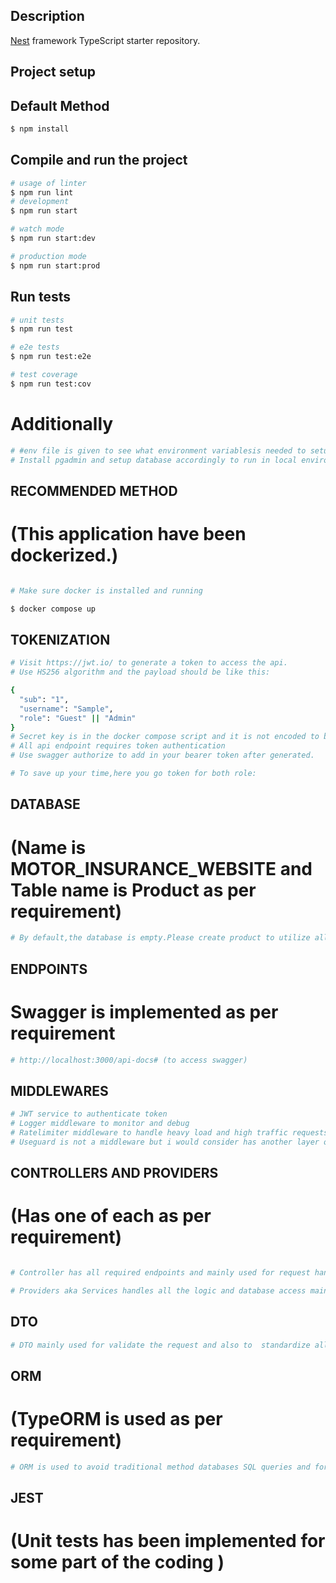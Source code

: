 ## Description

[Nest](https://github.com/nestjs/nest) framework TypeScript starter repository.

## Project setup

## Default Method

```bash
$ npm install
```

## Compile and run the project

```bash
# usage of linter
$ npm run lint
# development
$ npm run start

# watch mode
$ npm run start:dev

# production mode
$ npm run start:prod
```

## Run tests

```bash
# unit tests
$ npm run test

# e2e tests
$ npm run test:e2e

# test coverage
$ npm run test:cov
```

# Additionally

```bash
# #env file is given to see what environment variablesis needed to setup in local environment.
# Install pgadmin and setup database accordingly to run in local environment.
```

## RECOMMENDED METHOD

# (This application have been dockerized.)

```bash

# Make sure docker is installed and running

$ docker compose up
```

## TOKENIZATION

```bash
# Visit https://jwt.io/ to generate a token to access the api.
# Use HS256 algorithm and the payload should be like this:

{
  "sub": "1",
  "username": "Sample",
  "role": "Guest" || "Admin"
}
# Secret key is in the docker compose script and it is not encoded to base64.
# All api endpoint requires token authentication
# Use swagger authorize to add in your bearer token after generated.

# To save up your time,here you go token for both role:

```

## DATABASE

# (Name is MOTOR_INSURANCE_WEBSITE and Table name is Product as per requirement)

```bash
# By default,the database is empty.Please create product to utilize all the endpoints.DONT   FORGET TO GENERATE TOKEN AS ADMIN ROLE to create a new product.

```

## ENDPOINTS

# Swagger is implemented as per requirement

```bash
# http://localhost:3000/api-docs# (to access swagger)

```

## MIDDLEWARES

```bash
# JWT service to authenticate token
# Logger middleware to monitor and debug
# Ratelimiter middleware to handle heavy load and high traffic requests(Can avoid dos attacks in real life applications)
# Useguard is not a middleware but i would consider has another layer of security for RBAC.

```

## CONTROLLERS AND PROVIDERS

# (Has one of each as per requirement)

```bash

# Controller has all required endpoints and mainly used for request handling,response management and also routing.

# Providers aka Services handles all the logic and database access mainly.

```

## DTO

```bash
# DTO mainly used for validate the request and also to  standardize all communication.

```

## ORM

# (TypeORM is used as per requirement)

```bash
# ORM is used to avoid traditional method databases SQL queries and for better maintainability for sure.

```

## JEST

# (Unit tests has been implemented for some part of the coding )
